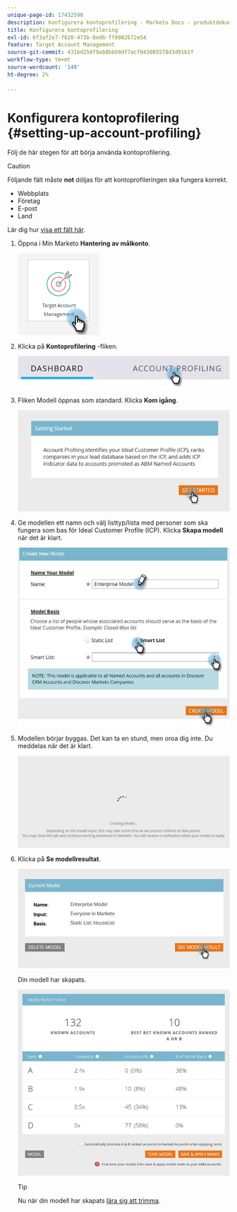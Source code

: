 ```yaml
---
unique-page-id: 17432598
description: Konfigurera kontoprofilering - Marketo Docs - produktdokumentation
title: Konfigurera kontoprofilering
exl-id: 6f3af2e7-f820-473b-8ed6-ff0982672e54
feature: Target Account Management
source-git-commit: 431bd258f9a68bbb9df7acf043085578d3d91b1f
workflow-type: tm+mt
source-wordcount: '149'
ht-degree: 2%

---
```


# Konfigurera kontoprofilering {#setting-up-account-profiling}

Följ de här stegen för att börja använda kontoprofilering.

>[!CAUTION]
>
>Följande fält måste **not** döljas för att kontoprofileringen ska fungera korrekt.
>
>* Webbplats
>* Företag
>* E-post
>* Land
>
>Lär dig hur [visa ett fält här](/help/marketo/product-docs/administration/field-management/hide-and-unhide-a-field.md#unhide-a-field).

1. Öppna i Min Marketo **Hantering av målkonto**.

   ![](assets/setting-up-account-profiling-1.png)

1. Klicka på **Kontoprofilering** -fliken.

   ![](assets/two-1.png)

1. Fliken Modell öppnas som standard. Klicka **Kom igång**.

   ![](assets/three.png)

1. Ge modellen ett namn och välj listtyp/lista med personer som ska fungera som bas för Ideal Customer Profile (ICP). Klicka **Skapa modell** när det är klart.

   ![](assets/setting-up-account-profiling-4.png)

1. Modellen börjar byggas. Det kan ta en stund, men oroa dig inte. Du meddelas när det är klart.

   ![](assets/five.png)

1. Klicka på **Se modellresultat**.

   ![](assets/six.png)

   Din modell har skapats.

   ![](assets/seven.png)

   >[!TIP]
   >
   >Nu när din modell har skapats [lära sig att trimma](/help/marketo/product-docs/target-account-management/account-profiling/account-profiling-ranking-and-tuning.md).
